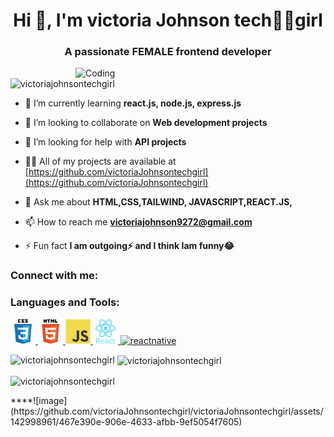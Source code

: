 <h1 align="center">Hi 👋, I'm victoria Johnson tech👨‍💻girl</h1>
<h3 align="center">A passionate FEMALE frontend developer</h3>
<img align="right" alt="Coding" width="400" src="https://media.tenor.com/rePDfDWO3XoAAAAd/hacking.gif">

<p align="left"> <img src="https://komarev.com/ghpvc/?username=victoriajohnsontechgirl&label=Profile%20views&color=0e75b6&style=flat" alt="victoriajohnsontechgirl" /> </p>

- 🌱 I’m currently learning **react.js, node.js, express.js**

- 👯 I’m looking to collaborate on **Web development projects**

- 🤝 I’m looking for help with **API projects**

- 👨‍💻 All of my projects are available at [https://github.com/victoriaJohnsontechgirl](https://github.com/victoriaJohnsontechgirl)

- 💬 Ask me about **HTML,CSS,TAILWIND, JAVASCRIPT,REACT.JS,**

- 📫 How to reach me **victoriajohnson9272@gmail.com**

- ⚡ Fun fact **I am outgoing⚡ and I think Iam funny😂**

<h3 align="left">Connect with me:</h3>
<p align="left">
</p>

<h3 align="left">Languages and Tools:</h3>
<p align="left"> <a href="https://www.w3schools.com/css/" target="_blank" rel="noreferrer"> <img src="https://raw.githubusercontent.com/devicons/devicon/master/icons/css3/css3-original-wordmark.svg" alt="css3" width="40" height="40"/> </a> <a href="https://www.w3.org/html/" target="_blank" rel="noreferrer"> <img src="https://raw.githubusercontent.com/devicons/devicon/master/icons/html5/html5-original-wordmark.svg" alt="html5" width="40" height="40"/> </a> <a href="https://developer.mozilla.org/en-US/docs/Web/JavaScript" target="_blank" rel="noreferrer"> <img src="https://raw.githubusercontent.com/devicons/devicon/master/icons/javascript/javascript-original.svg" alt="javascript" width="40" height="40"/> </a> <a href="https://reactjs.org/" target="_blank" rel="noreferrer"> <img src="https://raw.githubusercontent.com/devicons/devicon/master/icons/react/react-original-wordmark.svg" alt="react" width="40" height="40"/> </a> <a href="https://reactnative.dev/" target="_blank" rel="noreferrer"> <img src="https://reactnative.dev/img/header_logo.svg" alt="reactnative" width="40" height="40"/> </a> </p>

<p><img align="left" src="https://github-readme-stats.vercel.app/api/top-langs?username=victoriajohnsontechgirl&show_icons=true&locale=en&layout=compact" alt="victoriajohnsontechgirl" /></p>

<p>&nbsp;<img align="center" src="https://github-readme-stats.vercel.app/api?username=victoriajohnsontechgirl&show_icons=true&locale=en" alt="victoriajohnsontechgirl" /></p>

<p><img align="center" src="https://github-readme-streak-stats.herokuapp.com/?user=victoriajohnsontechgirl&" alt="victoriajohnsontechgirl" /></p>
****![image](https://github.com/victoriaJohnsontechgirl/victoriaJohnsontechgirl/assets/142998961/467e390e-906e-4633-afbb-9ef5054f7605)
